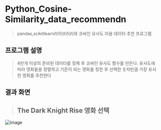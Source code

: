 # Python_Cosine-Similarity_data_recommendn
> pandas,scikitlearn라이브러리와 코싸인 유사도 이용 데이터 추천 프로그램

## 프로그램 설명
> 4만개 이상의 준비된 데이터를 정제 후 코싸인 유사도 함수를 만든다. 
> 유사도에 따라 영화들을 정렬하고 기준이 되는 영화를 정한 후 선택한 숫자만큼 가장 유사한 영화를 추천한다



## 결과 화면
> ## The Dark Knight Rise 영화 선택
![image](https://user-images.githubusercontent.com/78295968/125909348-80d36950-28db-4fec-b5d7-1ca7952ccd7e.png)
